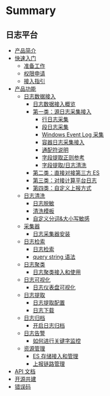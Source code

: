 # Summary

## 日志平台
* [产品简介](UserGuide/Intro/README.md)
* [快速入门]()
    * [准备工作](UserGuide/QuickStart/prepare.md)
    * [权限申请](UserGuide/QuickStart/perm.md)
    * [接入指引](UserGuide/QuickStart/guideline_log.md)
* [产品功能]()
    * [日志数据接入]()
        * [日志数据接入概览](UserGuide/ProductFeatures/integrations-logs/logs_overview.md)
        * [第一类：源日志采集接入]()
            * [行日志采集](UserGuide/ProductFeatures/integrations-logs/simple_log_collection.md)
            * [段日志采集](UserGuide/ProductFeatures/integrations-logs/fullregex_log_collection.md)
            * [Windows Event Log 采集](UserGuide/ProductFeatures/integrations-logs/win_event_log_collection.md)
            * [容器日志采集接入](UserGuide/ProductFeatures/integrations-logs/container_log_collection.md)
            * [通配符说明](UserGuide/ProductFeatures/integrations-logs/wildcard.md)
            * [字段提取正则参考](UserGuide/ProductFeatures/integrations-logs/regex_example.md)
            * [字段提取/日志清洗](UserGuide/ProductFeatures/integrations-logs/log_simple_format.md)
        * [第二类：直接对接第三方 ES](UserGuide/ProductFeatures/integrations-logs/third_es.md)
        * [第三类：对接计算平台日志](UserGuide/ProductFeatures/integrations-logs/bkdata.md)
        * [第四类：自定义上报方式](UserGuide/ProductFeatures/integrations-logs/custom_log_push.md)
    * [日志清洗]()
        * [日志脱敏](UserGuide/ProductFeatures/log-analysis/regular-reference.md)
        * [清洗模板](UserGuide/ProductFeatures/log-analysis/analysis-template.md)
        * [自定义分词&大小写敏感](UserGuide/ProductFeatures/log-analysis/customize-analyzer.md)
    * [采集器]()
        * [日志采集器安装](UserGuide/ProductFeatures/collectors/bkunifylogbeat.md)
    * [日志检索]()
        * [日志检索](UserGuide/ProductFeatures/data-visualization/query_log.md)
        * [query string 语法](UserGuide/ProductFeatures/data-visualization/query_string.md)
    * [日志聚类]()
        * [日志聚类接入和使用](UserGuide/ProductFeatures/data-visualization/log_reduce.md)
    * [日志可视化]()
        * [日志仪表盘可视化](UserGuide/ProductFeatures/data-visualization/log_dashboard.md) 
    * [日志提取]()
        * [日志提取配置](UserGuide/ProductFeatures/tools/log_download_manage.md)
        * [日志下载](UserGuide/ProductFeatures/tools/log_download.md)
    * [日志归档]()
        * [开启日志归档](UserGuide/ProductFeatures/tools/log_archive.md)
    * [日志告警]()
        * [如何进行关键字监控](UserGuide/ProductFeatures/alarm-configurations/keyword_monitor.md)
    * [资源管理]()
        * [ES 存储接入和管理](UserGuide/ProductFeatures/resource-management/es_management.md)
        * [上报链路管理](UserGuide/ProductFeatures/resource-management/data_link_management.md)   
* [API 文档](APIDocs/zh-hans/esquery_search.md) 
* [开源共建](https://github.com/TencentBlueKing/bk-log)
* [错误码](../ErrorCode/log.md)

